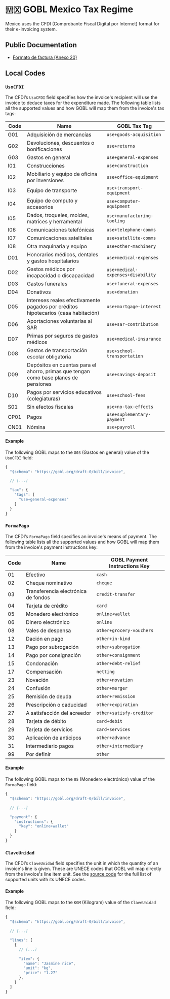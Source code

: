 # 🇲🇽 GOBL Mexico Tax Regime

Mexico uses the CFDI (Comprobante Fiscal Digital por Internet) format for their e-invoicing system.

## Public Documentation

* [Formato de factura (Anexo 20)](http://omawww.sat.gob.mx/tramitesyservicios/Paginas/anexo_20.htm)


## Local Codes

### `UsoCFDI`

The CFDI’s `UsoCFDI` field specifies how the invoice's recipient will use the invoice to deduce taxes for the expenditure made. The following table lists all the supported values and how GOBL will map them from the invoice's tax tags:

| Code | Name | GOBL Tax Tag |
| --- | --- | --- |
| G01 | Adquisición de mercancías | `use+goods-acquisition` |
| G02 | Devoluciones, descuentos o bonificaciones | `use+returns` |
| G03 | Gastos en general | `use+general-expenses` |
| I01 | Construcciones | `use+construction` |
| I02 | Mobiliario y equipo de oficina por inversiones | `use+office-equipment` |
| I03 | Equipo de transporte | `use+transport-equipment` |
| I04 | Equipo de computo y accesorios | `use+computer-equipment` |
| I05 | Dados, troqueles, moldes, matrices y herramental | `use+manufacturing-tooling` |
| I06 | Comunicaciones telefónicas | `use+telephone-comms` |
| I07 | Comunicaciones satelitales | `use+satellite-comms` |
| I08 | Otra maquinaria y equipo | `use+other-machinery` |
| D01 | Honorarios médicos, dentales y gastos hospitalarios | `use+medical-expenses` |
| D02 | Gastos médicos por incapacidad o discapacidad | `use+medical-expenses+disability` |
| D03 | Gastos funerales | `use+funeral-expenses` |
| D04 | Donativos | `use+donation` |
| D05 | Intereses reales efectivamente pagados por créditos hipotecarios (casa habitación) | `use+mortgage-interest` |
| D06 | Aportaciones voluntarias al SAR | `use+sar-contribution` |
| D07 | Primas por seguros de gastos médicos | `use+medical-insurance` |
| D08 | Gastos de transportación escolar obligatoria | `use+school-transportation` |
| D09 | Depósitos en cuentas para el ahorro, primas que tengan como base planes de pensiones | `use+savings-deposit` |
| D10 | Pagos por servicios educativos (colegiaturas) | `use+school-fees` |
| S01 | Sin efectos fiscales | `use+no-tax-effects` |
| CP01 | Pagos | `use+suplementary-payment` |
| CN01 | Nómina | `use+payroll` |

#### Example

The following GOBL maps to the `G03` (Gastos en general) value of the `UsoCFDI` field:

```js
{
  "$schema": "https://gobl.org/draft-0/bill/invoice",

  // [...]

  "tax": {
    "tags": [
      "use+general-expenses"
    ]
  }
}
```

### `FormaPago`

The CFDI’s `FormaPago` field specifies an invoice's means of payment. The following table lists all the supported values and how GOBL will map them from the invoice's payment instructions key:

| Code | Name | GOBL Payment Instructions Key |
| --- | --- | --- |
| 01 | Efectivo | `cash` |
| 02 | Cheque nominativo | `cheque` |
| 03 | Transferencia electrónica de fondos | `credit-transfer` |
| 04 | Tarjeta de crédito | `card` |
| 05 | Monedero electrónico | `online+wallet` |
| 06 | Dinero electrónico | `online` |
| 08 | Vales de despensa | `other+grocery-vouchers  ` |
| 12 | Dación en pago | `other+in-kind` |
| 13 | Pago por subrogación | `other+subrogation` |
| 14 | Pago por consignación | `other+consignment` |
| 15 | Condonación | `other+debt-relief` |
| 17 | Compensación | `netting` |
| 23 | Novación | `other+novation` |
| 24 | Confusión | `other+merger` |
| 25 | Remisión de deuda | `other+remission` |
| 26 | Prescripción o caducidad | `other+expiration` |
| 27 | A satisfacción del acreedor | `other+satisfy-creditor` |
| 28 | Tarjeta de débito | `card+debit` |
| 29 | Tarjeta de servicios | `card+services` |
| 30 | Aplicación de anticipos | `other+advance` |
| 31 | Intermediario pagos | `other+intermediary` |
| 99 | Por definir | `other` |

#### Example

The following GOBL maps to the `05` (Monedero electrónico) value of the `FormaPago` field:

```js
{
  "$schema": "https://gobl.org/draft-0/bill/invoice",

  // [...]

  "payment": {
    "instructions": {
      "key": "online+wallet"
    }
  }
}
```

### `ClaveUnidad`

The CFDI’s `ClaveUnidad` field specifies the unit in which the quantity of an invoice's line is given. These are UNECE codes that GOBL will map directly from the invoice's line item unit. See the [source code](../../org/unit.go) for the full list of supported units with its UNECE codes.

#### Example

The following GOBL maps to the `KGM` (Kilogram) value of the `ClaveUnidad` field:

```js
{
  "$schema": "https://gobl.org/draft-0/bill/invoice",

  // [...]

  "lines": [
    {
      // [...]

      "item": {
        "name": "Jasmine rice",
        "unit": "kg",
        "price": "1.27"
      },
    }
  ]
}
```
